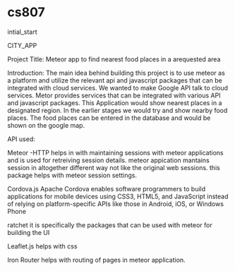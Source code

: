 # cs807
intial_start

CITY_APP

Project Title:
Meteor app to find nearest food places in a arequested area

Introduction:
The main idea behind building this project is to use meteor as a platform and utilize the 
relevant api and javascript packages that can be integrated with cloud services.
We wanted to make Google API talk to cloud services. Metor provides services that can be integrated with various API and javascript packages.
This Application would show nearest places in a designated region. In the earlier stages we would try and show nearby food places.
The food places can be entered in the database and would be shown on the google map.


API used:

Meteor -HTTP
helps in with maintaining sessions with meteor applications and is used for retreiving session details.
meteor appication mantains session in altogether different way not like the original web sessions.
this package helps with meteor session settings.

Cordova.js
Apache Cordova enables software programmers to build applications for mobile devices using CSS3, HTML5, 
and JavaScript instead of relying on platform-specific APIs like those in Android, iOS, or Windows Phone

ratchet
it is specifically the packages that can be used with meteor for building the UI

Leaflet.js
helps with css


Iron Router
helps with routing of pages in meteor application.



